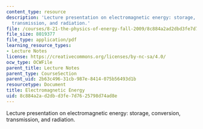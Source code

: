 ```yaml
---
content_type: resource
description: 'Lecture presentation on electromagnetic energy: storage, conversion,
  transmission, and radiation.'
file: /courses/8-21-the-physics-of-energy-fall-2009/8c884a2ad2dbd3fe7d7625798d74ad8e_MIT8_21s09_lec05.pdf
file_size: 8019377
file_type: application/pdf
learning_resource_types:
- Lecture Notes
license: https://creativecommons.org/licenses/by-nc-sa/4.0/
ocw_type: OCWFile
parent_title: Lecture Notes
parent_type: CourseSection
parent_uid: 2b63c496-31cb-987e-8414-075b56493d1b
resourcetype: Document
title: Electromagnetic Energy
uid: 8c884a2a-d2db-d3fe-7d76-25798d74ad8e
---
```

Lecture presentation on electromagnetic energy: storage, conversion, transmission, and radiation.